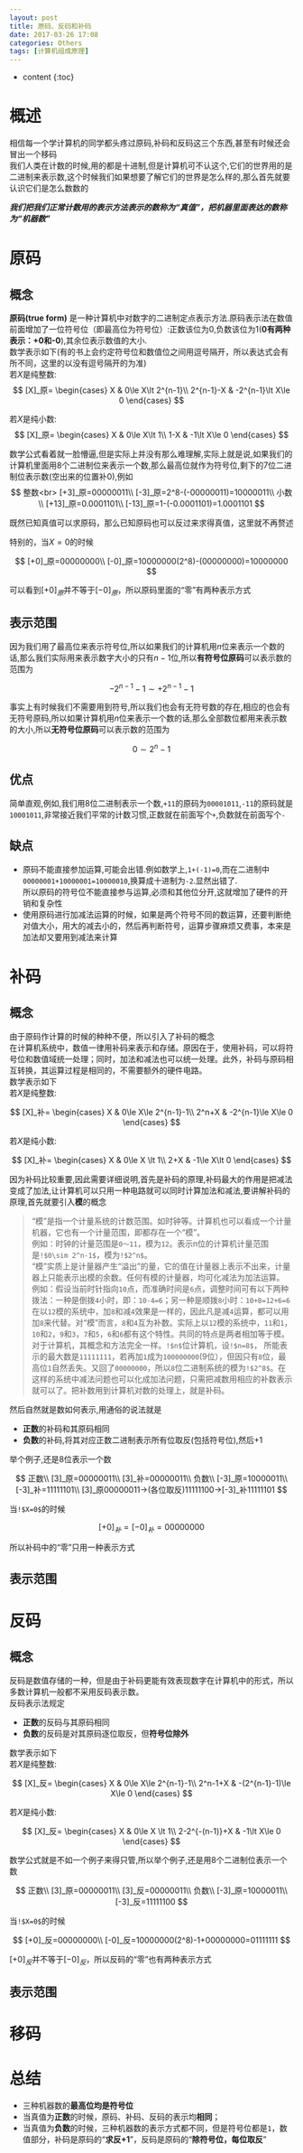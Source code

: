 ```yaml
---
layout: post
title: 原码、反码和补码
date: 2017-03-26 17:08
categories: Others
tags: [计算机组成原理]
---
```


* content
{:toc}

# 概述
相信每一个学计算机的同学都头疼过原码,补码和反码这三个东西,甚至有时候还会冒出一个移码  
我们人类在计数的时候,用的都是十进制,但是计算机可不认这个,它们的世界用的是二进制来表示数,这个时候我们如果想要了解它们的世界是怎么样的,那么首先就要认识它们是怎么数数的  
  
***我们把我们正常计数用的表示方法表示的数称为“真值”，把机器里面表达的数称为“机器数”***

# 原码
## 概念
**原码(true form)** 是一种计算机中对数字的二进制定点表示方法.原码表示法在数值前面增加了一位符号位（即最高位为符号位）:正数该位为0,负数该位为1(**0有两种表示：+0和-0**),其余位表示数值的大小.  
数学表示如下(有的书上会约定符号位和数值位之间用逗号隔开，所以表达式会有所不同，这里的以没有逗号隔开的为准)  
若$X$是纯整数:  
$$
[X]_原=
\begin{cases}
X & 0\le X\lt 2^{n-1}\\
2^{n-1}-X & -2^{n-1}\lt X\le 0
\end{cases}
$$  

若$X$是纯小数:
$$
[X]_原=
\begin{cases}
X & 0\le X\lt 1\\
1-X & -1\lt X\le 0
\end{cases}
$$

数学公式看着就一脸懵逼,但是实际上并没有那么难理解,实际上就是说,如果我们的计算机里面用8个二进制位来表示一个数,那么最高位就作为符号位,剩下的7位二进制位表示数(空出来的位置补0),例如
$$
整数<br>
[+3]_原=00000011\\
[-3]_原=2^8-(-00000011)=10000011\\
小数\\
[+13]_原=0.0001101\\
[-13]_原=1-(-0.0001101)=1.0001101
$$

既然已知真值可以求原码，那么已知原码也可以反过来求得真值，这里就不再赘述  

特别的，当$X=0$的时候

$$
[+0]_原=00000000\\
[-0]_原=10000000(2^8)-(00000000)=10000000
$$

可以看到$[+0]_原$并不等于$[-0]_原$，所以原码里面的“零”有两种表示方式

## 表示范围
因为我们用了最高位来表示符号位,所以如果我们的计算机用$n$位来表示一个数的话,那么我们实际用来表示数字大小的只有$n-1$位,所以**有符号位原码**可以表示数的范围为

$$
-2^{n-1}-1\sim+2^{n-1}-1
$$

事实上有时候我们不需要用到符号,所以我们也会有无符号数的存在,相应的也会有无符号原码,所以如果计算机用$n$位来表示一个数的话,那么全部数位都用来表示数的大小,所以**无符号位原码**可以表示数的范围为  

$$
0\sim2^n-1
$$

## 优点
简单直观,例如,我们用8位二进制表示一个数,`+11`的原码为`00001011`,`-11`的原码就是`10001011`,非常接近我们平常的计数习惯,正数就在前面写个`+`,负数就在前面写个`-`

## 缺点
- 原码不能直接参加运算,可能会出错.例如数学上,`1+(-1)=0`,而在二进制中
`00000001+10000001=10000010`,换算成十进制为`-2`.显然出错了.  
所以原码的符号位不能直接参与运算,必须和其他位分开,这就增加了硬件的开销和复杂性
- 使用原码进行加减法运算的时候，如果是两个符号不同的数运算，还要判断绝对值大小，用大的减去小的，然后再判断符号，运算步骤麻烦又费事，本来是加法却又要用到减法来计算

# 补码
## 概念
由于原码作计算的时候的种种不便，所以引入了补码的概念  
在计算机系统中，数值一律用补码来表示和存储。原因在于，使用补码，可以将符号位和数值域统一处理；同时，加法和减法也可以统一处理。此外，补码与原码相互转换，其运算过程是相同的，不需要额外的硬件电路。  
数学表示如下  
若$X$是纯整数:

$$
[X]_补=
\begin{cases}
X & 0\le X\le 2^{n-1}-1\\
2^n+X & -2^{n-1}\le X\le 0
\end{cases}
$$

若$X$是纯小数:

$$
[X]_补=
\begin{cases}
X & 0\le X \lt 1\\
2+X & -1\le X\lt 0
\end{cases}
$$

因为补码比较重要,因此需要详细说明,首先是补码的原理,补码最大的作用是把减法变成了加法,让计算机可以只用一种电路就可以同时计算加法和减法,要讲解补码的原理,首先就要引入**模**的概念  
>“模”是指一个计量系统的计数范围。如时钟等。计算机也可以看成一个计量机器，它也有一个计量范围，即都存在一个“模”。  
>例如：时钟的计量范围是`0～11`，模为`12`。表示n位的计算机计量范围是`!$0\sim 2^n-1$`，模为`!$2^n$`。  
“模”实质上是计量器产生“溢出”的量，它的值在计量器上表示不出来，计量器上只能表示出模的余数。任何有模的计量器，均可化减法为加法运算。  
例如：假设当前时针指向`10`点，而准确时间是`6`点，调整时间可有以下两种拨法：一种是倒拨`4`小时，即：`10-4=6`；另一种是顺拨`8`小时：`10+8=12+6=6`
在以`12`模的系统中，加`8`和减`4`效果是一样的，因此凡是减`4`运算，都可以用加`8`来代替。对“模”而言，`8`和`4`互为补数。实际上以`12`模的系统中，`11`和`1`，`10`和`2`，`9`和`3`，`7`和`5`，`6`和`6`都有这个特性。共同的特点是两者相加等于模。  
对于计算机，其概念和方法完全一样。`!$n$`位计算机，设`!$n=8$`， 所能表示的最大数是`11111111`，若再加`1`成为`100000000`(9位），但因只有`8`位，最高位`1`自然丢失。又回了`00000000`，所以`8`位二进制系统的模为`!$2^8$`。在这样的系统中减法问题也可以化成加法问题，只需把减数用相应的补数表示就可以了。把补数用到计算机对数的处理上，就是补码。

然后自然就是数如何表示,用通俗的说法就是
- **正数**的补码和其原码相同
- **负数**的补码,将其对应正数二进制表示所有位取反(包括符号位),然后+1

举个例子,还是8位表示一个数

$$
正数\\
[3]_原=00000011\\
[3]_补=00000011\\
负数\\
[-3]_原=10000011\\
[-3]_补=11111101\\
[3]_原00000011→(各位取反)11111100→[-3]_补11111101
$$

当`!$X=0$`的时候

$$
[+0]_补=[-0]_补=00000000
$$

所以补码中的“零”只用一种表示方式

## 表示范围

# 反码
## 概念
反码是数值存储的一种，但是由于补码更能有效表现数字在计算机中的形式，所以多数计算机一般都不采用反码表示数。  
反码表示法规定
- **正数**的反码与其原码相同
- **负数**的反码是对其原码逐位取反，但**符号位除外**

数学表示如下  
若$X$是纯整数:  

$$
[X]_反=
\begin{cases}
X & 0\le X\le 2^{n-1}-1\\
2^n-1+X & -(2^{n-1}-1)\le X\le 0
\end{cases}
$$

若$X$是纯小数:

$$
[X]_反=
\begin{cases}
X & 0\le X \lt 1\\
2-2^{-(n-1)}+X & -1\lt X\le 0
\end{cases}
$$

数学公式就是不如一个例子来得只管,所以举个例子,还是用8个二进制位表示一个数

$$
正数\\
[3]_原=00000011\\
[3]_反=00000011\\
负数\\
[-3]_原=10000011\\
[-3]_反=11111100
$$

当`!$X=0$`的时候

$$
[+0]_反=00000000\\
[-0]_反=10000000(2^8)-1+00000000=01111111
$$

$[+0]_反$并不等于$[-0]_反$，所以反码的“零”也有两种表示方式

## 表示范围

# 移码

# 总结
- 三种机器数的**最高位均是符号位**
- 当真值为**正数**的时候，原码、补码、反码的表示均**相同**；
- 当真值为**负数**的时候，三种机器数的表示方式都不同，但是符号位都是`1`，数值部分，补码是原码的“**求反+1**”，反码是原码的“**除符号位，每位取反**”
